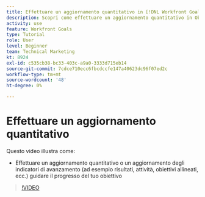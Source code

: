 ```yaml
---
title: Effettuare un aggiornamento quantitativo in [!DNL Workfront Goals]
description: Scopri come effettuare un aggiornamento quantitativo in Obiettivi.
activity: use
feature: Workfront Goals
type: Tutorial
role: User
level: Beginner
team: Technical Marketing
kt: 8924
exl-id: c535cb38-bc33-403c-a9a0-3333d715eb14
source-git-commit: 7cdce710ecc6fbcdccfe147a40623dc96f07ed2c
workflow-type: tm+mt
source-wordcount: '48'
ht-degree: 0%

---
```


# Effettuare un aggiornamento quantitativo

Questo video illustra come:

* Effettuare un aggiornamento quantitativo o un aggiornamento degli indicatori di avanzamento (ad esempio risultati, attività, obiettivi allineati, ecc.) guidare il progresso del tuo obiettivo

>[!VIDEO](https://video.tv.adobe.com/v/335196/?quality=12)
